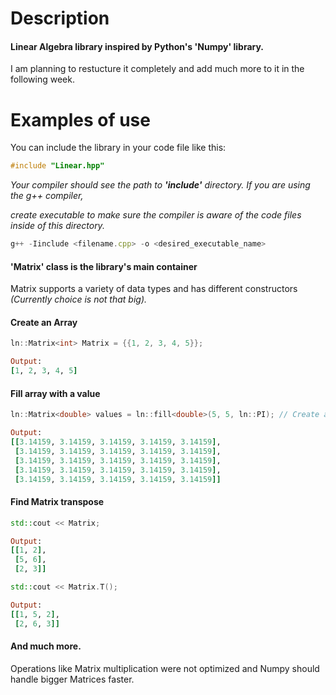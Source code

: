 # Description #

#### Linear Algebra library inspired by Python's 'Numpy' library. ####

I am planning to restucture it completely and add much more to it in the following week.

# Examples of use #


You can include the library in your code file like this:
```C++
#include "Linear.hpp"
```

_Your compiler should see the path to **'include'** directory. If you are using the g++ compiler,_

_create executable to make sure the compiler is aware of the code files inside of this directory._

```JavaScript
g++ -Iinclude <filename.cpp> -o <desired_executable_name>
```

#### 'Matrix' class is the library's main container ####
Matrix supports a variety of data types and has different constructors _(Currently choice is not that big)._

#### Create an Array ####

```C++
ln::Matrix<int> Matrix = {{1, 2, 3, 4, 5}}; 
```
```Ruby
Output:
[1, 2, 3, 4, 5]
```

#### Fill array with a value ####

```C++
ln::Matrix<double> values = ln::fill<double>(5, 5, ln::PI); // Create a 5x5 array filled with pi
```

```Ruby
Output:
[[3.14159, 3.14159, 3.14159, 3.14159, 3.14159],
 [3.14159, 3.14159, 3.14159, 3.14159, 3.14159],
 [3.14159, 3.14159, 3.14159, 3.14159, 3.14159],
 [3.14159, 3.14159, 3.14159, 3.14159, 3.14159],
 [3.14159, 3.14159, 3.14159, 3.14159, 3.14159]]
```

#### Find Matrix transpose ####

```C++
std::cout << Matrix;
```

```Ruby
Output:
[[1, 2],
 [5, 6],
 [2, 3]]
```

```C++
std::cout << Matrix.T();
```

```Ruby
Output:
[[1, 5, 2],
 [2, 6, 3]]
```

#### And much more. ####

Operations like Matrix multiplication were not optimized and Numpy should handle bigger Matrices faster. 

